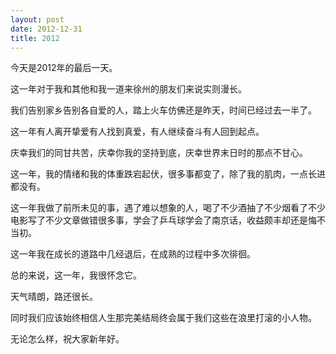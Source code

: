 ```yaml
---
layout: post
date: 2012-12-31
title: 2012
---
```


今天是2012年的最后一天。

这一年对于我和其他和我一道来徐州的朋友们来说实则漫长。

我们告别家乡告别各自爱的人，踏上火车仿佛还是昨天，时间已经过去一半了。

这一年有人离开挚爱有人找到真爱，有人继续奋斗有人回到起点。

庆幸我们的同甘共苦，庆幸你我的坚持到底，庆幸世界末日时的那点不甘心。

这一年，我的情绪和我的体重跌宕起伏，很多事都变了，除了我的肌肉，一点长进都没有。

这一年我做了前所未见的事，遇了难以想象的人，喝了不少酒抽了不少烟看了不少电影写了不少文章做错很多事，学会了乒乓球学会了南京话，收益颇丰却还是悔不当初。

这一年我在成长的道路中几经退后，在成熟的过程中多次徘徊。

总的来说，这一年，我很怀念它。

天气晴朗，路还很长。

同时我们应该始终相信人生那完美结局终会属于我们这些在浪里打滚的小人物。

无论怎么样，祝大家新年好。


